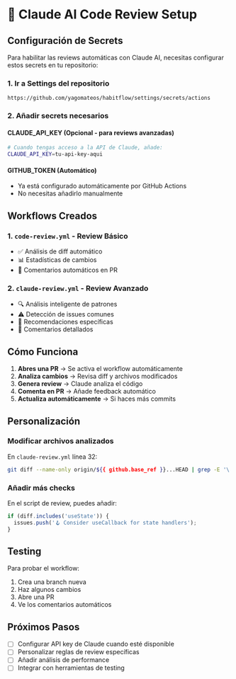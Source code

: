 # 🤖 Claude AI Code Review Setup

## Configuración de Secrets

Para habilitar las reviews automáticas con Claude AI, necesitas configurar estos secrets en tu repositorio:

### 1. Ir a Settings del repositorio
```
https://github.com/yagomateos/habitflow/settings/secrets/actions
```

### 2. Añadir secrets necesarios

#### CLAUDE_API_KEY (Opcional - para reviews avanzadas)
```bash
# Cuando tengas acceso a la API de Claude, añade:
CLAUDE_API_KEY=tu-api-key-aqui
```

#### GITHUB_TOKEN (Automático)
- Ya está configurado automáticamente por GitHub Actions
- No necesitas añadirlo manualmente

## Workflows Creados

### 1. `code-review.yml` - Review Básico
- ✅ Análisis de diff automático
- 📊 Estadísticas de cambios
- 💬 Comentarios automáticos en PR

### 2. `claude-review.yml` - Review Avanzado
- 🔍 Análisis inteligente de patrones
- ⚠️ Detección de issues comunes
- 📝 Recomendaciones específicas
- 🤖 Comentarios detallados

## Cómo Funciona

1. **Abres una PR** → Se activa el workflow automáticamente
2. **Analiza cambios** → Revisa diff y archivos modificados
3. **Genera review** → Claude analiza el código
4. **Comenta en PR** → Añade feedback automático
5. **Actualiza automáticamente** → Si haces más commits

## Personalización

### Modificar archivos analizados
En `claude-review.yml` línea 32:
```bash
git diff --name-only origin/${{ github.base_ref }}...HEAD | grep -E '\.(ts|tsx|js|jsx)$'
```

### Añadir más checks
En el script de review, puedes añadir:
```javascript
if (diff.includes('useState')) {
  issues.push('🪝 Consider useCallback for state handlers');
}
```

## Testing

Para probar el workflow:
1. Crea una branch nueva
2. Haz algunos cambios
3. Abre una PR
4. Ve los comentarios automáticos

## Próximos Pasos

- [ ] Configurar API key de Claude cuando esté disponible
- [ ] Personalizar reglas de review específicas
- [ ] Añadir análisis de performance
- [ ] Integrar con herramientas de testing
